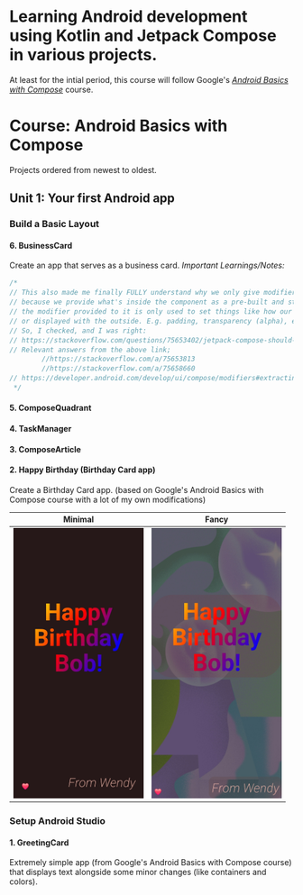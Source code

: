 # Learning Android development using Kotlin and Jetpack Compose in various projects.
 At least for the intial period, this course will follow Google's *[Android Basics with Compose](https://developer.android.com/courses/android-basics-compose/course)* course.


# Course: Android Basics with Compose
Projects ordered from newest to oldest.

## Unit 1: Your first Android app

### Build a Basic Layout
#### 6. BusinessCard
Create an app that serves as a business card.
*Important Learnings/Notes:*
```Kotlin
/*
// This also made me finally FULLY understand why we only give modifier to the FIRST element (/container)
// because we provide what's inside the component as a pre-built and styled unit, and
// the modifier provided to it is only used to set things like how our component should interact
// or displayed with the outside. E.g. padding, transparency (alpha), etc.
// So, I checked, and I was right:
// https://stackoverflow.com/questions/75653402/jetpack-compose-should-modifier-parameter-be-applied-to-the-outer-top-most-v
// Relevant answers from the above link;
        //https://stackoverflow.com/a/75653813
        //https://stackoverflow.com/a/75658660
// https://developer.android.com/develop/ui/compose/modifiers#extracting_and_reusing_scoped_modifiers
 */
```
#### 5. ComposeQuadrant
#### 4. TaskManager
#### 3. ComposeArticle
#### 2. Happy Birthday (Birthday Card app)

Create a Birthday Card app. (based on Google's Android Basics with Compose course with a lot of my own modifications)

| Minimal | Fancy |
|:---:|:---:|
| <img src="https://github.com/Nomi/Learning-Android-Development-with-Kotlin-and-Jetpack-Compose/blob/main/.screenshots_AppPreviews/.screenshots.Course--Android-Basic-with-Compose/2-HappyBirthday/HappyBirthdayPlain_DarkMode.jpg" height="480"> | <img src="https://github.com/Nomi/Learning-Android-Development-with-Kotlin-and-Jetpack-Compose/blob/main/.screenshots_AppPreviews/.screenshots.Course--Android-Basic-with-Compose/2-HappyBirthday/HappyBirthdayImage_DarkMode.jpg" height="480"> |

### Setup Android Studio
#### 1. GreetingCard

Extremely simple app (from Google's Android Basics with Compose course) that displays text alongside some minor changes (like containers and colors). 

